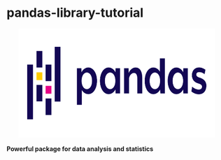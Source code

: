 # pandas-library-tutorial

<p align="center"><img src="pandas.png"width=450px height=250px></p>

<b>Powerful package for data analysis and statistics<b>
